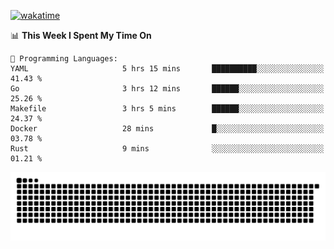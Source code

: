 [![wakatime](https://wakatime.com/badge/user/384f91c6-4eee-411f-8f3b-1b691f58a544.svg)](https://wakatime.com/@384f91c6-4eee-411f-8f3b-1b691f58a544)

<!--START_SECTION:waka-->
📊 **This Week I Spent My Time On** 

```text
💬 Programming Languages: 
YAML                     5 hrs 15 mins       ██████████░░░░░░░░░░░░░░░   41.43 % 
Go                       3 hrs 12 mins       ██████░░░░░░░░░░░░░░░░░░░   25.26 % 
Makefile                 3 hrs 5 mins        ██████░░░░░░░░░░░░░░░░░░░   24.37 % 
Docker                   28 mins             █░░░░░░░░░░░░░░░░░░░░░░░░   03.78 % 
Rust                     9 mins              ░░░░░░░░░░░░░░░░░░░░░░░░░   01.21 % 
```


<!--END_SECTION:waka-->

<picture>
  <source media="(prefers-color-scheme: dark)" srcset="https://raw.githubusercontent.com/fuwx295/fuwx295/output/github-contribution-grid-snake-dark.svg">
  <source media="(prefers-color-scheme: light)" srcset="https://raw.githubusercontent.com/fuwx295/fuwx295/output/github-contribution-grid-snake.svg">
  <img alt="github contribution grid snake animation" src="https://raw.githubusercontent.com/fuwx295/fuwx295/output/github-contribution-grid-snake.svg">
</picture>

